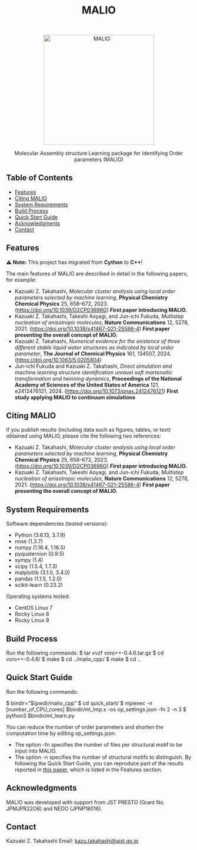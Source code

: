 <h1 align="center"> MALIO </h1> <br>
<p align="center">
  <a href="https://doi.org/10.1039/D2CP03696G">
    <img alt="MALIO" title="MALIO" src="https://github.com/user-attachments/assets/8cc451c4-1bf0-4cc9-992e-7e065c561f05" width="300">
  </a>
</p>

<p align="center">
  Molecular Assembly structure Learning package for Identifying Order parameters (MALIO)
</p>

<!-- START doctoc generated TOC please keep comment here to allow auto update -->
<!-- DON'T EDIT THIS SECTION, INSTEAD RE-RUN doctoc TO UPDATE -->
## Table of Contents

- [Features](#features)
- [Citing MALIO](#citing-malio)
- [System Requirements](#system-requirements)
- [Build Process](#build-process)
- [Quick Start Guide](#quick-start-guide)
- [Acknowledgments](#acknowledgments)
- [Contact](#contact)

<!-- END doctoc generated TOC please keep comment here to allow auto update -->

## Features

⚠️ **Note:** This project has migrated from **Cython** to **C++**!

The main features of MALIO are described in detail in the following papers, for example:

* Kazuaki Z. Takahashi, *Molecular cluster analysis using local order parameters selected by machine learning*, **Physical Chemistry Chemical Physics** 25, 658–672, 2023. (https://doi.org/10.1039/D2CP03696G) **First paper introducing MALIO.**
* Kazuaki Z. Takahashi, Takeshi Aoyagi, and Jun-ichi Fukuda, *Multistep nucleation of anisotropic molecules*, **Nature Communications** 12, 5278, 2021. (https://doi.org/10.1038/s41467-021-25586-4) **First paper presenting the overall concept of MALIO.**
* Kazuaki Z. Takahashi, *Numerical evidence for the existence of three different stable liquid water structures as indicated by local order parameter*, **The Journal of Chemical Physics** 161, 134507, 2024. (https://doi.org/10.1063/5.0205804)
* Jun-ichi Fukuda and Kazuaki Z. Takahashi, *Direct simulation and machine learning structure identification unravel soft martensitic transformation and twinning dynamics*, **Proceedings of the National Academy of Sciences of the United States of America** 121, e2412476121, 2024. (https://doi.org/10.1073/pnas.2412476121) **First study applying MALIO to continuum simulations**

## Citing MALIO

If you publish results (including data such as figures, tables, or text) obtained using MALIO, please cite the following two references:

* Kazuaki Z. Takahashi, *Molecular cluster analysis using local order parameters selected by machine learning*, **Physical Chemistry Chemical Physics** 25, 658–672, 2023. (https://doi.org/10.1039/D2CP03696G) **First paper introducing MALIO.**
* Kazuaki Z. Takahashi, Takeshi Aoyagi, and Jun-ichi Fukuda, *Multistep nucleation of anisotropic molecules*, **Nature Communications** 12, 5278, 2021. (https://doi.org/10.1038/s41467-021-25586-4) **First paper presenting the overall concept of MALIO.**

## System Requirements

Software dependencies (tested versions):

* Python (3.6.13, 3.7.9)
* nose (1.3.7)
* numpy (1.16.4, 1.16.5)
* pyquaternion (0.9.5)
* sympy (1.4)
* scipy (1.5.4, 1.7.3)
* matplotlib (3.1.0, 3.4.0)
* pandas (1.1.5, 1.2.0)
* scikit-learn (0.23.2)

Operating systems tested:
* CentOS Linux 7
* Rocky Linux 8
* Rocky Linux 9

## Build Process

Run the following commands:
$ tar xvzf voro++-0.4.6.tar.gz
$ cd voro++-0.4.6/
$ make
$ cd ../malio_cpp/
$ make
$ cd ..

## Quick Start Guide

Run the following commands:

$ bindir="$(pwd)/malio_cpp"
$ cd quick_start/
$ mpiexec -n [number_of_CPU_cores] $bindir/ml_lmp.x -os op_settings.json -fn 2 -n 3
$ python3 $bindir/ml_learn.py

You can reduce the number of order parameters and shorten the computation time by editing op_settings.json.
* The option -fn specifies the number of files per structural motif to be input into MALIO.
* The option -n specifies the number of structural motifs to distinguish.
By following the Quick Start Guide, you can reproduce part of the results reported in [this paper](https://doi.org/10.1063/5.0205804), which is listed in the Features section.

## Acknowledgments

MALIO was developed with support from JST PRESTO (Grant No. JPMJPR22O6) and NEDO (JPNP18016).

## Contact

Kazuaki Z. Takahashi
Email: kazu.takahashi@aist.go.jp
